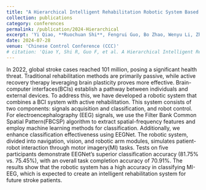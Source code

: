 ```yaml
---
title: "A Hierarchical Intelligent Rehabilitation Robotic System Based on MI-EEG"
collection: publications
category: conferences
permalink: /publication/2024-Hierarchical
excerpt: 'Yi Qiao, **Ruochuan Shi**, Fengrui Guo, Bo Zhao, Wenyu Li, Zhongxin Liu, Feng Duan'
date: 2024-07-28
venue: 'Chinese Control Conference (CCC)'
# citation: 'Qiao Y, Shi R, Guo F, et al. A Hierarchical Intelligent Rehabilitation Robotic System Based on MI-EEG[C]//2024 43rd Chinese Control Conference (CCC). IEEE, 2024: 3389-3394.'
---
```


In 2022, global stroke cases reached 101 million, posing a significant health threat. Traditional rehabilitation methods are primarily passive, while active recovery therapy leveraging brain plasticity proves more effective. Brain-computer interfaces(BCIs) establish a pathway between individuals and external devices. To address this, we have developed a robotic system that combines a BCI system with active rehabilitation. This system consists of two components: signals acquisition and classification, and robot control. For electroencephalography (EEG) signals, we use the Filter Bank Common Spatial Pattern(FBCSP) algorithm to extract spatial-frequency features and employ machine learning methods for classification. Additionally, we enhance classification effectiveness using EEGNet. The robotic system, divided into navigation, vision, and robotic arm modules, simulates patient-robot interaction through motor imagery(MI) tasks. Tests on five participants demonstrate EEGNet’s superior classification accuracy (81.75% vs. 75.45%), with an overall task completion accuracy of 70.91%. The results show that the robotic system has a high accuracy in classifying MI-EEG, which is expected to create an intelligent rehabilitation system for future stroke patients.